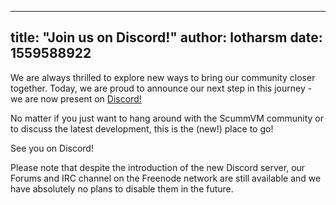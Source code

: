 
---
title: "Join us on Discord!"
author: lotharsm
date: 1559588922
---

We are always thrilled to explore new ways to bring our community closer together. Today, we are proud to announce our next step in this journey - we are now present on [Discord!](https://discord.gg/5D8yTtF)

No matter if you just want to hang around with the ScummVM community or to discuss the latest development, this is the (new!) place to go!

See you on Discord!

Please note that despite the introduction of the new Discord server, our Forums and IRC channel on the Freenode network are still available and we have absolutely no plans to disable them in the future.
